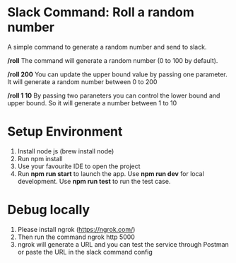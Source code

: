 # Slack Command: Roll a random number
A simple command to generate a random number and send to slack.

**/roll**
The command will generate a random number (0 to 100 by default).

**/roll 200**
You can update the upper bound value by passing one parameter. It will generate a random number between 0 to 200

**/roll 1 10**
By passing two paraneters you can control the lower bound and upper bound. So it will generate a number between 1 to 10

# Setup Environment
1. Install node js (brew install node)
2. Run npm install
2. Use your favourite IDE to open the project
3. Run **npm run start** to launch the app. Use **npm run dev** for local development. Use **npm run test** to run the test case.

# Debug locally
1. Please install ngrok (https://ngrok.com/)
2. Then run the command ngrok http 5000
3. ngrok will generate a URL and you can test the service through Postman or paste the URL in the slack command config